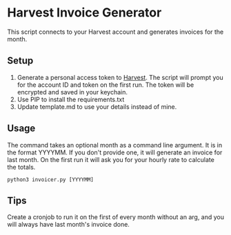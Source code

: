 # Harvest Invoice Generator

This script connects to your Harvest account and generates invoices for the month.

## Setup
1. Generate a personal access token to [Harvest](https://id.getharvest.com/developers).
The script will prompt you for the account ID and token on the first run.
The token will be encrypted and saved in your keychain.
2. Use PIP to install the requirements.txt
3. Update template.md to use your details instead of mine.

## Usage
The command takes an optional month as a command line argument.  It is in the format YYYYMM.
If you don't provide one, it will generate an invoice for last month.
On the first run it will ask you for your hourly rate to calculate the totals.

    python3 invoicer.py [YYYYMM]

## Tips
Create a cronjob to run it on the first of every month without an arg, 
and you will always have last month's invoice done.
